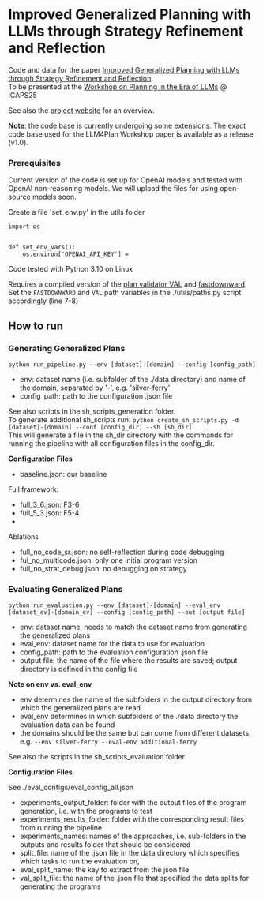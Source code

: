 # Improved Generalized Planning with LLMs through Strategy Refinement and Reflection

Code and data for the paper [Improved Generalized Planning with LLMs through Strategy Refinement and Reflection](https://www.arxiv.org/abs/2508.13876). <br>
To be presented at the [Workshop on Planning in the Era of LLMs](https://llmforplanning.github.io/) @ ICAPS25

See also the [project website](https://coli-saar.github.io/genplanstrategyrefine) for an overview.

**Note**: the code base is currently undergoing some extensions. The exact code base used for the LLM4Plan Workshop paper is available as a release (v1.0).

### Prerequisites
Current version of the code is set up for OpenAI models and tested with OpenAI non-reasoning models. We will upload the files for using open-source models soon. 

Create a file 'set_env.py' in the utils folder 
```
import os


def set_env_vars():
    os.environ['OPENAI_API_KEY'] = 
```

Code tested with Python 3.10 on Linux

Requires a compiled version of the [plan validator VAL](https://github.com/KCL-Planning/VAL) and [fastdownward](https://www.fast-downward.org/latest/).<br>
Set the `FASTDOWNWARD` and `VAL` path variables in the ./utils/paths.py script accordingly (line 7-8)

## How to run

### Generating Generalized Plans
`python run_pipeline.py --env [dataset]-[domain] --config [config_path]`
-  env: dataset name (i.e. subfolder of the ./data directory) and name of the domain, separated by '-', e.g. 'silver-ferry'
- config_path: path to the configuration .json file

See also scripts in the sh_scripts_generation folder.<br>
To generate additional sh_scripts run: `python create_sh_scripts.py -d [dataset]-[domain] --conf [config_dir] --sh [sh_dir]`<br>
This will generate a file in the sh_dir directory with the commands for running the pipeline with all configuration files in the config_dir. 

**Configuration Files**<br>

- baseline.json: our baseline

Full framework:
- full_3_6.json: F3-6
- full_5_3.json: F5-4
- 
Ablations
- full_no_code_sr.json: no self-reflection during code debugging
- ful_no_multicode.json: only one initial program version
- full_no_strat_debug.json: no debugging on strategy 

### Evaluating Generalized Plans

`python run_evaluation.py --env [dataset]-[domain] --eval_env [dataset_ev]-[domain_ev] --config [config_path] --out [output file]`
- env: dataset name, needs to match the dataset name from generating the generalized plans
- eval_env: dataset name for the data to use for evaluation
- config_path: path to the evaluation configuration .json file
- output file: the name of the file where the results are saved; output directory is defined in the config file

**Note on env vs. eval_env**
- env determines the name of the subfolders in the output directory from which the generalized plans are read
- eval_env determines in which subfolders of the ./data directory the evaluation data can be found
- the domains should be the same but can come from different datasets, e.g. `--env silver-ferry --eval-env additional-ferry`

See also the scripts in the sh_scripts_evaluation folder

**Configuration Files**<br>

See ./eval_configs/eval_config_all.json
- experiments_output_folder: folder with the output files of the program generation, i.e. with the programs to test
- experiments_results_folder: folder with the corresponding result files from running the pipeline
- experiments_names: names of the approaches, i.e. sub-folders in the outputs and results folder that should be considered
- split_file: name of the .json file in the data directory which specifies which tasks to run the evaluation on, 
- eval_split_name: the key to extract from the json file
- val_split_file: the name of the .json file that specified the data splits for generating the programs

